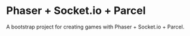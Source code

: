# Phaser + Socket.io + Parcel

A bootstrap project for creating games with Phaser + Socket.io + Parcel. 
